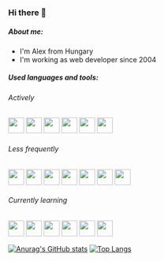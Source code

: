 ### Hi there 👋

##### About me:
- I'm Alex from Hungary
- I'm working as web developer since 2004
##### Used languages and tools:
###### Actively
<code><img height="32" width="32" src="https://user-images.githubusercontent.com/59170674/136692838-a8a68627-4a30-4c2f-bfcd-fd8a41d5957e.png" /></code>
<code><img height="32" width="32" src="https://user-images.githubusercontent.com/59170674/136692873-0de50c80-aaf1-4839-aaa6-dd74948c030d.png" /></code>
<code><img height="32" width="32" src="https://user-images.githubusercontent.com/59170674/136693227-d32f2531-cb8b-47d7-bf2b-ef67d3372682.png" /></code>
<code><img height="32" width="32" src="https://user-images.githubusercontent.com/59170674/136693441-ed576782-3e73-454a-bcbd-b901eb784677.png" /></code>
<code><img height="32" width="32" src="https://user-images.githubusercontent.com/59170674/136693318-b8371c11-96e1-4241-acd1-902d496f5543.png" /></code>
<code><img height="32" width="32" src="https://user-images.githubusercontent.com/59170674/136694265-4ad8e847-1d42-46a5-a90e-d5303b520915.png" /></code>
###### Less frequently
<code><img height="32" width="32" src="https://user-images.githubusercontent.com/59170674/136693487-9ab3ff11-f472-4b19-9221-931e8019a68c.png" /></code>
<code><img height="32" width="32" src="https://user-images.githubusercontent.com/59170674/136694101-c445295d-80b7-4df5-a7d2-3f47bbc7c83f.png" /></code>
<code><img height="32" width="32" src="https://user-images.githubusercontent.com/59170674/136693289-43271c63-ecd9-4338-ba85-e89458e4ca3e.png" /></code>
<code><img height="32" width="32" src="https://user-images.githubusercontent.com/59170674/136693340-141710f6-c3e3-400e-ba8d-6410ff113146.png" /></code>
<code><img height="32" width="32" src="https://user-images.githubusercontent.com/59170674/136693351-20994e4e-d01a-4dfd-894d-00ba7298db2e.png" /></code>
<code><img height="32" width="32" src="https://user-images.githubusercontent.com/59170674/136694215-6ba9ab9d-60d0-4a30-b6ae-8840e4c49098.png" /></code>
<code><img height="32" width="32" src="https://user-images.githubusercontent.com/59170674/136694362-ead37bc5-801f-4299-8e7d-8045df40c9be.png" /></code>
###### Currently learning
<code><img height="32" width="32" src="https://user-images.githubusercontent.com/59170674/136694384-568109b1-b895-427f-8acf-5b5818adb083.png" /></code>
<code><img height="32" width="32" src="https://user-images.githubusercontent.com/59170674/136694538-1545bd8a-d127-44a3-a709-7f28784ffe8d.png" /></code>
<code><img height="32" width="32" src="https://user-images.githubusercontent.com/59170674/136694646-35279221-028e-4c90-829d-c3617bc45c09.png" /></code>
<code><img height="32" width="32" src="https://user-images.githubusercontent.com/59170674/136694446-7266ee96-6957-40e4-a2d1-222c056369ec.png" /></code>
<code><img height="32" width="32" src="https://user-images.githubusercontent.com/59170674/136694079-31ffdea9-b5ac-439c-8e2d-946648b4b319.png" /></code>
<code><img height="32" width="32" src="https://user-images.githubusercontent.com/59170674/136694592-9e2d7ab2-3473-40d9-b7a9-58c07f71d8de.png" /></code>

[![Anurag's GitHub stats](https://github-readme-stats.vercel.app/api?username=Tkalex32&show_icons=true&count_private=true&hide=issues)](https://github.com/anuraghazra/github-readme-stats)
[![Top Langs](https://github-readme-stats.vercel.app/api/top-langs/?username=anuraghazra&layout=compact)](https://github.com/anuraghazra/github-readme-stats)

